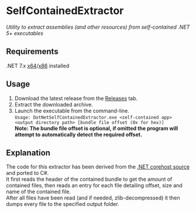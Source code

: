 # SelfContainedExtractor
*Utility to extract assemblies (and other resources) from self-contained .NET 5+ executables*

## Requirements

 .NET 7.x [x64](https://dotnet.microsoft.com/en-us/download/dotnet/thank-you/runtime-desktop-7.0.0-rc.2-windows-x64-installer)/[x86](https://dotnet.microsoft.com/en-us/download/dotnet/thank-you/runtime-desktop-7.0.0-rc.2-windows-x86-installer) installed

## Usage

1. Download the latest release from the [Releases](https://github.com/LukeFZ/SelfContainedExtractor/releases) tab.
2. Extract the downloaded archive.
3. Launch the executable from the command-line.  
`Usage: DotNetSelfContainedExtractor.exe <self-contained app> <output directory path> [bundle file offset (0x for hex)]`  
**Note: The bundle file offset is optional, if omitted the program will attempt to automatically detect the required offset.**

## Explanation

The code for this extractor has been derived from the [.NET corehost source](https://github.com/dotnet/runtime/tree/0e6fa6287022ef1d660c377daf3ca27a9694eea5/src/native/corehost/bundle) and ported to C#.  
It first reads the header of the contained bundle to get the amount of contained files, then reads an entry for each file detailing offset, size and name of the contained file.  
After all files have been read (and if needed, zlib-decompressed) it then dumps every file to the specified output folder.
